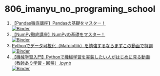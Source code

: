 # 806_imanyu_no_programing_school

1. [【Pandas徹底講座】Pandasの基礎をマスター！](https://www.youtube.com/watch?v=ZQZ38rK28Gk)  
   [![Binder](https://mybinder.org/badge_logo.svg)](https://mybinder.org/v2/gh/aki-tera/806_imanyu_no_programing_school/main?filepath=%E3%80%90Pandas%E5%BE%B9%E5%BA%95%E8%AC%9B%E5%BA%A7%E3%80%91Pandas%E3%81%AE%E5%9F%BA%E7%A4%8E%E3%82%92%E3%83%9E%E3%82%B9%E3%82%BF%E3%83%BC%EF%BC%81.ipynb)
1. [【NumPy徹底講座】NumPyの基礎をマスター！](https://www.youtube.com/watch?v=k4YzlaOXfvQ)  
   [![Binder](https://mybinder.org/badge_logo.svg)](https://mybinder.org/v2/gh/aki-tera/806_imanyu_no_programing_school/main?filepath=%E3%80%90NumPy%E5%BE%B9%E5%BA%95%E8%AC%9B%E5%BA%A7%E3%80%91%E3%80%90%EF%BD%9E20%E5%95%8F%E7%9B%AE%E3%80%91NumPy%E3%81%AE%E5%9F%BA%E7%A4%8E%E3%82%92%E3%83%9E%E3%82%B9%E3%82%BF%E3%83%BC%EF%BC%81.ipynb)
1. [Pythonでデータ可視化（Matplotlib）を勉強するならまずこの動画で特訓](https://www.youtube.com/watch?v=bsYJ3hTvx7c)  
   [![Binder](https://mybinder.org/badge_logo.svg)](https://mybinder.org/v2/gh/aki-tera/806_imanyu_no_programing_school/main?filepath=Python%E3%81%A7%E3%83%87%E3%83%BC%E3%82%BF%E5%8F%AF%E8%A6%96%E5%8C%96%EF%BC%88Matplotlib%EF%BC%89%E3%82%92%E5%8B%89%E5%BC%B7%E3%81%99%E3%82%8B%E3%81%AA%E3%82%89%E3%81%BE%E3%81%9A%E3%81%93%E3%81%AE%E5%8B%95%E7%94%BB%E3%81%A7%E7%89%B9%E8%A8%93.ipynb)  
1. [【機械学習入門】Pythonで機械学習を実装したい人がはじめに見る動画（教師あり学習・回帰）.ipynb](https://www.youtube.com/watch?v=MulTGYX5JS0)  
   [![Binder](https://mybinder.org/badge_logo.svg)](https://mybinder.org/v2/gh/aki-tera/806_imanyu_no_programing_school/HEAD?urlpath=%E3%80%90%E6%A9%9F%E6%A2%B0%E5%AD%A6%E7%BF%92%E5%85%A5%E9%96%80%E3%80%91Python%E3%81%A7%E6%A9%9F%E6%A2%B0%E5%AD%A6%E7%BF%92%E3%82%92%E5%AE%9F%E8%A3%85%E3%81%97%E3%81%9F%E3%81%84%E4%BA%BA%E3%81%8C%E3%81%AF%E3%81%98%E3%82%81%E3%81%AB%E8%A6%8B%E3%82%8B%E5%8B%95%E7%94%BB%EF%BC%88%E6%95%99%E5%B8%AB%E3%81%82%E3%82%8A%E5%AD%A6%E7%BF%92%E3%83%BB%E5%9B%9E%E5%B8%B0%EF%BC%89.ipynb)
